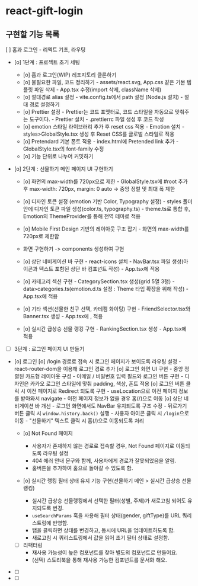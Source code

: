 # react-gift-login

## 구현할 기능 목록
[ ] 홈과 로그인 - 리엑트 기초, 라우팅
- [o] 1단계 : 프로젝트 초기 세팅
  - [o] 홈과 로그인(WIP) 레포지토리 클론하기
  - [o] 불필요한 파일, 코드 정리하기
        - assets/react.svg, App.css 같은 기본 템플릿 파일 삭제
        - App.tsx 수정(import 삭제, className 삭제)
  - [o] 절대경로 alias 설정
        - vite.config.ts에서 path 설정 (Node.js 설치)
        - 절대 경로 설정하기
  - [o] Prettier 설정
        - Prettier는 코드 포맷터로, 코드 스타일을 자동으로 맞춰주는 도구이다.
        - Prettier 설치
        - .prettierrc 파일 생성 후 코드 작성
  - [o] emotion 스타일 라이브러리 추가 후 reset css 적용
        - Emotion 설치
        - styles>GlobalStyle.tsx 생성 후 Reset CSS를 글로벌 스타일로 적용
  - [o] Pretendard 기본 폰트 적용
        - index.html에 Pretended link 추가
        - GlobalStyle.tsx의 font-family 수정
  - [o] 기능 단위로 나누어 커밋하기

- [o] 2단계 : 선물하기 메인 페이지 UI 구현하기
    - [o] 화면의 max-width를 720px으로 제한
            - GlobalStyle.tsx에 #root 추가 후 max-width: 720px, margin: 0 auto → 중앙 정렬 및 최대 폭 제한
    - [o] 디자인 토큰 설정 (emotion 기반 Color, Typography 설정)
            - styles 폴더 안에 디자인 토큰 파일 생성(color.ts, typography.ts)
            - theme.ts로 통합 후, Emotion의 ThemeProvider를 통해 전역 테마로 적용
    - [o] Mobile First Design 기반의 레이아웃 구조 잡기
            - 화면의 max-width를  720px로 제한함
    
    - 화면 구현하기 -> components 생성하여 구현
    - [o] 상단 네비게이션 바 구현
            - react-icons 설치
            - NavBar.tsx 파일 생성(아이콘과 텍스트 포함된 상단 바 컴포넌트 작성)
            - App.tsx에 <NavBar/> 적용
    - [o] 카테고리 섹션 구현
            - CategorySection.tsx 생성(grid 5열 3행)
            - data>categories.ts(emotion.d.ts 설정 : Theme 타입 확장을 위해 작성)
            - App.tsx에 <CategorySection/> 적용
    - [o] 기타 섹션(선물한 친구 선택, 카테캠 화이팅)  구현
            - FriendSelector.tsx와 Banner.tsx 생성
            - App.tsx에 <FriendSelector/>, <Banner/> 적용
    - [o] 실시간 급상승 선물 랭킹 구현
            - RankingSection.tsx 생성
            - App.tsx에 <RankingSection/> 적용

- [ ] 3단계 : 로그인 페이지 UI 만들기
 - [o] 로그인
        [o] /login 경로로 접속 시 로그인 페이지가 보이도록 라우팅 설정
        - react-router-dom을 이용해 로그인 경로 추가
        [o] 로그인 화면 UI 구현
        - 중앙 정렬된 카드형 레이아웃 구성
        - 이메일 / 비밀번호 입력 필드와 로그인 버튼 구현
        - 디자인은 카카오 로그인 스타일에 맞춰 padding, 색상, 폰트 적용
        [o] 로그인 버튼 클릭 시 이전 페이지로 Redirect 되도록 구현
        - useLocation으로 이전 페이지 정보를 받아와서 navigate
        - 이전 페이지 정보가 없을 경우 홈(/)으로 이동
        [o] 상단 네비게이션 바 개선
        - 로그인 화면에서도 NavBar 유지되도록 구조 수정
        - 뒤로가기 버튼 클릭 시 `window.history.back()` 실행
        - 사용자 아이콘 클릭 시 `/login`으로 이동
        - "선물하기" 텍스트 클릭 시 홈(/)으로 이동되도록 처리

    - [o] Not Found 페이지
        - 사용자가 존재하지 않는 경로로 접속할 경우, Not Found 페이지로 이동되도록 라우팅 설정
        - 404 에러 안내 문구와 함께, 사용자에게 경로가 잘못되었음을 알림.
        - 홈버튼을 추가하여 홈으로 돌아갈 수 있도록 함.
    
    - [o] 실시간 랭킹 필터 상태 유지 기능 구현(선물하기 메인 > 실시간 급상승 선물랭킹)
        - 실시간 급상승 선물랭킹에서 선택한 필터(성별, 주제)가 새로고침 되어도 유지되도록 변경.
        - `useSearchParams` 훅을 사용해 필터 상태(gender, giftType)를 URL 쿼리스트링에 반영함.
        - 탭을 클릭하면 상태를 변경하고, 동시에 URL을 업데이트하도록 함.
        - 새로고침 시 쿼리스트링에서 값을 읽어 초기 필터 상태로 설정함.

    - [ ] 리팩터링
        - 재사용 가능성이 높은 컴포넌트를 찾아 별도의 컴포넌트로 만들어요.
        - (선택) 스토리북을 통해 재사용 가능한 컴포넌트를 문서화 해요.
- [ ] 
- [ ] 